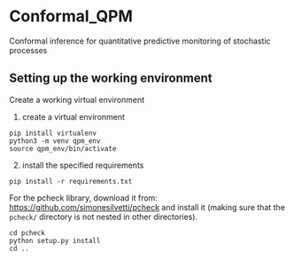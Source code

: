 # Conformal_QPM
Conformal inference for quantitative predictive monitoring of stochastic processes

## Setting up the working environment

Create a working virtual environment

1. create a virtual environment

```
pip install virtualenv
python3 -m venv qpm_env
source qpm_env/bin/activate
```
    
2. install the specified requirements
  
```
pip install -r requirements.txt
```
    

For the pcheck library, download it from: https://github.com/simonesilvetti/pcheck and install it (making sure that the `pcheck/` directory is not nested in other directories).

```
cd pcheck
python setup.py install
cd ..
```
